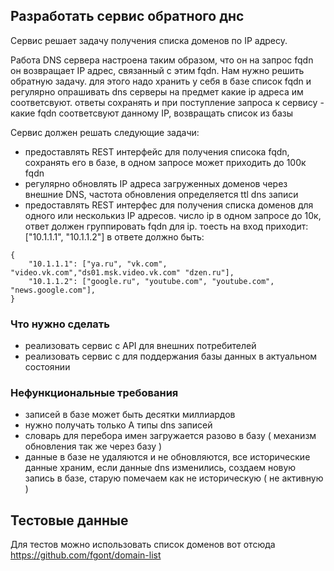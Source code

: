 ## Разработать сервис обратного днс

Сервис решает задачу получения списка доменов по IP адресу.

Работа DNS сервера настроена таким образом, что он на запрос fqdn он возвращает IP адрес, связанный с этим fqdn. Нам нужно решить обратную задачу. для этого надо хранить у себя в базе список fqdn и регулярно опрашивать dns серверы на предмет какие ip адреса им соответсвуют. ответы сохранять и при поступление запроса к сервису - какие fqdn соответсвуют данному IP, возвращать список из базы

Сервис должен решать следующие задачи:

- предоставлять REST интерфейс для получения списока fqdn, сохранять его в базе, в одном запросе может приходить до 100к fqdn
- регулярно обновлять IP адреса загруженных доменов через внешние DNS, частота обновления определяется ttl dns записи
- предоставлять REST интерфес для получения списка доменов для одного или несколькиз IP адресов. число ip в одном запросе до 10к, ответ должен группировать fqdn для ip. тоесть на вход приходит:
  ["10.1.1.1", "10.1.1.2"] в ответе должно быть:

```
{
    "10.1.1.1": ["ya.ru", "vk.com", "video.vk.com","ds01.msk.video.vk.com" "dzen.ru"],
    "10.1.1.2": ["google.ru", "youtube.com", "youtube.com", "news.google.com"],
}
```

### Что нужно сделать

- реализовать сервис с API для внешних потребителей
- реализовать сервис с для поддержания базы данных в актуальном состоянии

### Нефункциональные требования

- записей в базе может быть десятки миллиардов
- нужно получать только A типы dns записей
- словарь для перебора имен загружается разово в базу ( механизм обновления так же через базу )
- данные в базе не удаляются и не обновляются, все исторические данные храним, если данные dns изменились, создаем новую запись в базе, старую помечаем как не историческую ( не активную )

## Тестовые данные

Для тестов можно использовать список доменов вот отсюда
https://github.com/fgont/domain-list
